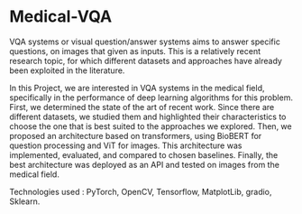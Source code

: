 # Medical-VQA

VQA systems or visual question/answer systems aims to answer specific questions, on images that given as inputs. This is a relatively recent research topic,
for which different datasets and approaches have already been exploited in the
literature.

In this Project, we are interested in VQA systems in the medical field, specifically
in the performance of deep learning algorithms for this problem.
First, we determined the state of the art of recent work. Since there are different
datasets, we studied them and highlighted their characteristics to choose the
one that is best suited to the approaches we explored. Then, we proposed an
architecture based on transformers, using BioBERT for question processing and
ViT for images. This architecture was implemented, evaluated, and compared
to chosen baselines. Finally, the best architecture was deployed as an API and
tested on images from the medical field.

Technologies used : PyTorch, OpenCV, Tensorflow, MatplotLib, gradio, Sklearn.
